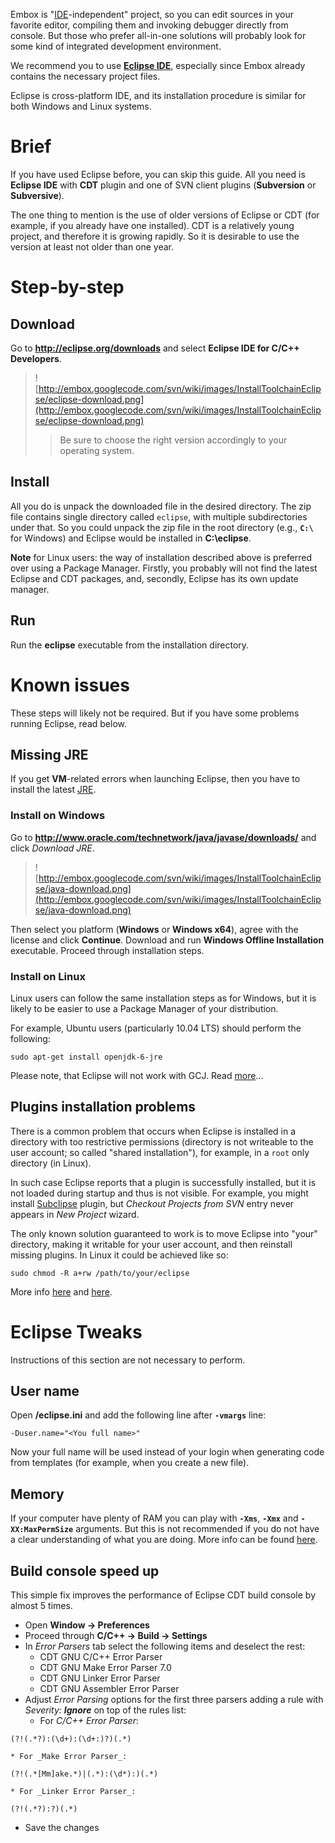 Embox is "[IDE](http://en.wikipedia.org/wiki/Integrated_development_environment)-independent" project,
so you can edit sources in your favorite editor, compiling them and invoking
debugger directly from console. But those who prefer all-in-one solutions will
probably look for some kind of integrated development environment.

We recommend you to use **[Eclipse IDE](http://en.wikipedia.org/wiki/Eclipse_(software))**,
especially since Embox already contains the necessary project files.

Eclipse is cross-platform IDE, and its installation procedure is similar for
both Windows and Linux systems.



# Brief #

If you have used Eclipse before, you can skip this guide. All you need is
**Eclipse IDE** with **CDT** plugin and one of SVN client plugins
(**Subversion** or **Subversive**).

The one thing to mention is the use of older versions of Eclipse or CDT (for
example, if you already have one installed). CDT is a relatively young project,
and therefore it is growing rapidly. So it is desirable to use the version at
least not older than one year.

# Step-by-step #

## Download ##

Go to **http://eclipse.org/downloads** and select **Eclipse IDE for C/C++ Developers**.
> ![http://embox.googlecode.com/svn/wiki/images/InstallToolchainEclipse/eclipse-download.png](http://embox.googlecode.com/svn/wiki/images/InstallToolchainEclipse/eclipse-download.png)
> > Be sure to choose the right version accordingly to your operating system.

## Install ##

All you do is unpack the downloaded file in the desired directory. The zip file
contains single directory called `eclipse`, with multiple subdirectories under
that. So you could unpack the zip file in the root directory
(e.g., **`C:\`** for Windows) and Eclipse would be installed in **C:\eclipse**.

**Note** for Linux users: the way of installation described above is preferred
over using a Package Manager. Firstly, you probably will not find the latest
Eclipse and CDT packages, and, secondly, Eclipse has its own update manager.

## Run ##

Run the **eclipse** executable from the installation directory.

# Known issues #

These steps will likely not be required. But if you have some problems running
Eclipse, read below.

## Missing JRE ##

If you get **VM**-related errors when launching Eclipse, then you have to install
the latest [JRE](http://en.wikipedia.org/wiki/Java_Runtime_Environment).

### Install on Windows ###

Go to **http://www.oracle.com/technetwork/java/javase/downloads/** and click
_Download JRE_.

> ![http://embox.googlecode.com/svn/wiki/images/InstallToolchainEclipse/java-download.png](http://embox.googlecode.com/svn/wiki/images/InstallToolchainEclipse/java-download.png)

Then select you platform (**Windows** or **Windows x64**), agree with the license
and click **Continue**. Download and run **Windows Offline Installation** executable.
Proceed through installation steps.

### Install on Linux ###

Linux users can follow the same installation steps as for Windows, but it is
likely to be easier to use a Package Manager of your distribution.

For example, Ubuntu users (particularly 10.04 LTS) should perform the following:
```
sudo apt-get install openjdk-6-jre
```

Please note, that Eclipse will not work with GCJ. Read
[more](http://wiki.eclipse.org/IRC_FAQ#I_just_installed_Eclipse_on_Linux.2C_but_it_does_not_start._What_is_the_problem.3F)...

## Plugins installation problems ##

There is a common problem that occurs when Eclipse is installed in a directory
with too restrictive permissions (directory is not writeable to the user account;
so called "shared installation"), for example, in a `root` only directory (in Linux).

In such case Eclipse reports that a plugin is successfully installed, but it is
not loaded during startup and thus is not visible. For example, you might install
[Subclipse](InstallToolchainSubversion.md) plugin, but _Checkout Projects from SVN_
entry never appears in _New Project_ wizard.

The only known solution guaranteed to work is to move Eclipse into "your"
directory, making it writable for your user account, and then reinstall missing
plugins. In Linux it could be achieved like so:
```
sudo chmod -R a+rw /path/to/your/eclipse
```

More info [here](https://bugs.eclipse.org/bugs/show_bug.cgi?id=287246) and
[here](http://stackoverflow.com/questions/1357321/problem-with-eclipse-plugin-in-ubuntu).

# Eclipse Tweaks #

Instructions of this section are not necessary to perform.

## User name ##

Open **_<Eclipse root>_/eclipse.ini** and add the following line after **`-vmargs`** line:
```
-Duser.name="<You full name>"
```
Now your full name will be used instead of your login when generating code from
templates (for example, when you create a new file).

## Memory ##

If your computer have plenty of RAM you can play with **`-Xms`**, **`-Xmx`** and
**`-XX:MaxPermSize`** arguments. But this is not recommended if you do not have a
clear understanding of what you are doing. More info can be found
[here](http://wiki.eclipse.org/FAQ_How_do_I_increase_the_heap_size_available_to_Eclipse%3F).

## Build console speed up ##
This simple fix improves the performance of Eclipse CDT build console by almost 5 times.

  * Open **Window → Preferences**
  * Proceed through **C/C++ → Build → Settings**
  * In _Error Parsers_ tab select the following items and deselect the rest:
    * CDT GNU C/C++ Error Parser
    * CDT GNU Make Error Parser 7.0
    * CDT GNU Linker Error Parser
    * CDT GNU Assembler Error Parser
  * Adjust _Error Parsing_ options for the first three parsers adding a rule with _Severity: **Ignore**_ on top of the rules list:
    * For _C/C++ Error Parser_:
```
(?!(.*?):(\d+):(\d+:)?)(.*)
```
    * For _Make Error Parser_:
```
(?!(.*[Mm]ake.*)|(.*):(\d*):)(.*)
```
    * For _Linker Error Parser_:
```
(?!(.*?):?)(.*)
```
  * Save the changes